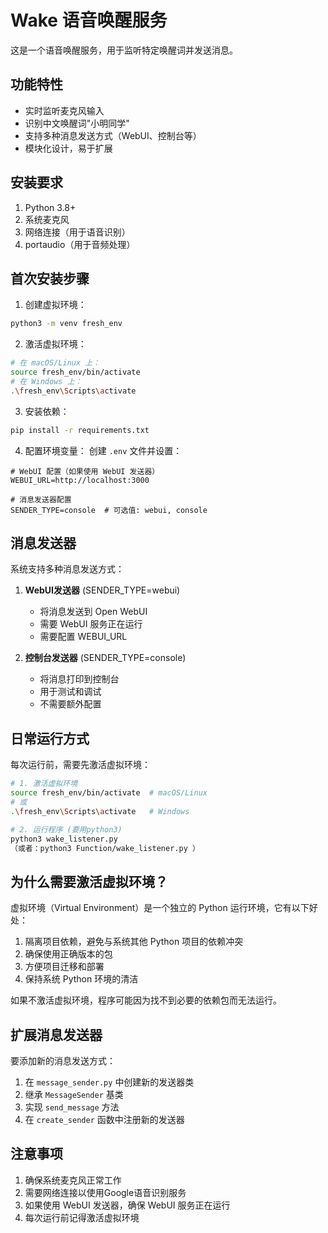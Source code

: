 # Wake 语音唤醒服务

这是一个语音唤醒服务，用于监听特定唤醒词并发送消息。

## 功能特性

- 实时监听麦克风输入
- 识别中文唤醒词"小明同学"
- 支持多种消息发送方式（WebUI、控制台等）
- 模块化设计，易于扩展

## 安装要求

1. Python 3.8+
2. 系统麦克风
3. 网络连接（用于语音识别）
4. portaudio（用于音频处理）

## 首次安装步骤

1. 创建虚拟环境：
```bash
python3 -m venv fresh_env
```

2. 激活虚拟环境：
```bash
# 在 macOS/Linux 上：
source fresh_env/bin/activate
# 在 Windows 上：
.\fresh_env\Scripts\activate
```

3. 安装依赖：
```bash
pip install -r requirements.txt
```

4. 配置环境变量：
创建 `.env` 文件并设置：
```
# WebUI 配置（如果使用 WebUI 发送器）
WEBUI_URL=http://localhost:3000

# 消息发送器配置
SENDER_TYPE=console  # 可选值: webui, console
```

## 消息发送器

系统支持多种消息发送方式：

1. **WebUI发送器** (SENDER_TYPE=webui)
   - 将消息发送到 Open WebUI
   - 需要 WebUI 服务正在运行
   - 需要配置 WEBUI_URL

2. **控制台发送器** (SENDER_TYPE=console)
   - 将消息打印到控制台
   - 用于测试和调试
   - 不需要额外配置

## 日常运行方式

每次运行前，需要先激活虚拟环境：
```bash
# 1. 激活虚拟环境
source fresh_env/bin/activate  # macOS/Linux
# 或
.\fresh_env\Scripts\activate   # Windows

# 2. 运行程序 (要用python3)
python3 wake_listener.py
（或者：python3 Function/wake_listener.py ）
```

## 为什么需要激活虚拟环境？

虚拟环境（Virtual Environment）是一个独立的 Python 运行环境，它有以下好处：
1. 隔离项目依赖，避免与系统其他 Python 项目的依赖冲突
2. 确保使用正确版本的包
3. 方便项目迁移和部署
4. 保持系统 Python 环境的清洁

如果不激活虚拟环境，程序可能因为找不到必要的依赖包而无法运行。

## 扩展消息发送器

要添加新的消息发送方式：

1. 在 `message_sender.py` 中创建新的发送器类
2. 继承 `MessageSender` 基类
3. 实现 `send_message` 方法
4. 在 `create_sender` 函数中注册新的发送器

## 注意事项

1. 确保系统麦克风正常工作
2. 需要网络连接以使用Google语音识别服务
3. 如果使用 WebUI 发送器，确保 WebUI 服务正在运行
4. 每次运行前记得激活虚拟环境 